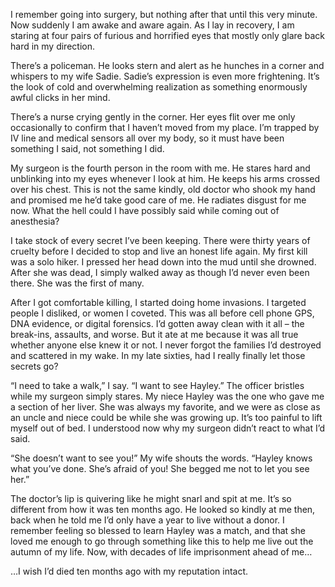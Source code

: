 I remember going into surgery, but nothing after that until this very minute. Now suddenly I am awake and aware again. As I lay in recovery, I am staring at four pairs of furious and horrified eyes that mostly only glare back hard in my direction.

There’s a policeman. He looks stern and alert as he hunches in a corner and whispers to my wife Sadie. Sadie’s expression is even more frightening. It’s the look of cold and overwhelming realization as something enormously awful clicks in her mind.

There’s a nurse crying gently in the corner. Her eyes flit over me only occasionally to confirm that I haven’t moved from my place. I’m trapped by IV line and medical sensors all over my body, so it must have been something I said, not something I did.

My surgeon is the fourth person in the room with me. He stares hard and unblinking into my eyes whenever I look at him. He keeps his arms crossed over his chest. This is not the same kindly, old doctor who shook my hand and promised me he’d take good care of me. He radiates disgust for me now. What the hell could I have possibly said while coming out of anesthesia?

I take stock of every secret I’ve been keeping. There were thirty years of cruelty before I decided to stop and live an honest life again. My first kill was a solo hiker. I pressed her head down into the mud until she drowned. After she was dead, I simply walked away as though I’d never even been there. She was the first of many.

After I got comfortable killing, I started doing home invasions. I targeted people I disliked, or women I coveted. This was all before cell phone GPS, DNA evidence, or digital forensics. I’d gotten away clean with it all – the break-ins, assaults, and worse. But it ate at me because it was all true whether anyone else knew it or not. I never forgot the families I’d destroyed and scattered in my wake. In my late sixties, had I really finally let those secrets go?

“I need to take a walk,” I say. “I want to see Hayley.” The officer bristles while my surgeon simply stares. My niece Hayley was the one who gave me a section of her liver. She was always my favorite, and we were as close as an uncle and niece could be while she was growing up. It’s too painful to lift myself out of bed. I understood now why my surgeon didn’t react to what I’d said.

“She doesn’t want to see you!” My wife shouts the words. “Hayley knows what you’ve done. She’s afraid of you! She begged me not to let you see her.”

The doctor’s lip is quivering like he might snarl and spit at me. It’s so different from how it was ten months ago. He looked so kindly at me then, back when he told me I’d only have a year to live without a donor. I remember feeling so blessed to learn Hayley was a match, and that she loved me enough to go through something like this to help me live out the autumn of my life. Now, with decades of life imprisonment ahead of me…

…I wish I’d died ten months ago with my reputation intact.
